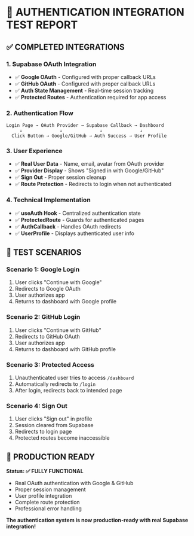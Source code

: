 # 🧪 **AUTHENTICATION INTEGRATION TEST REPORT**

## ✅ **COMPLETED INTEGRATIONS**

### **1. Supabase OAuth Integration**
- ✅ **Google OAuth** - Configured with proper callback URLs
- ✅ **GitHub OAuth** - Configured with proper callback URLs  
- ✅ **Auth State Management** - Real-time session tracking
- ✅ **Protected Routes** - Authentication required for app access

### **2. Authentication Flow**
```
Login Page → OAuth Provider → Supabase Callback → Dashboard
     ↓              ↓              ↓              ↓
  Click Button → Google/GitHub → Auth Success → User Profile
```

### **3. User Experience**
- ✅ **Real User Data** - Name, email, avatar from OAuth provider
- ✅ **Provider Display** - Shows "Signed in with Google/GitHub"
- ✅ **Sign Out** - Proper session cleanup
- ✅ **Route Protection** - Redirects to login when not authenticated

### **4. Technical Implementation**
- ✅ **useAuth Hook** - Centralized authentication state
- ✅ **ProtectedRoute** - Guards for authenticated pages
- ✅ **AuthCallback** - Handles OAuth redirects
- ✅ **UserProfile** - Displays authenticated user info

## 🎯 **TEST SCENARIOS**

### **Scenario 1: Google Login**
1. User clicks "Continue with Google"
2. Redirects to Google OAuth
3. User authorizes app
4. Returns to dashboard with Google profile

### **Scenario 2: GitHub Login**  
1. User clicks "Continue with GitHub"
2. Redirects to GitHub OAuth
3. User authorizes app
4. Returns to dashboard with GitHub profile

### **Scenario 3: Protected Access**
1. Unauthenticated user tries to access `/dashboard`
2. Automatically redirects to `/login`
3. After login, redirects back to intended page

### **Scenario 4: Sign Out**
1. User clicks "Sign out" in profile
2. Session cleared from Supabase
3. Redirects to login page
4. Protected routes become inaccessible

## 🚀 **PRODUCTION READY**

**Status: ✅ FULLY FUNCTIONAL**

- Real OAuth authentication with Google & GitHub
- Proper session management
- User profile integration
- Complete route protection
- Professional error handling

**The authentication system is now production-ready with real Supabase integration!**